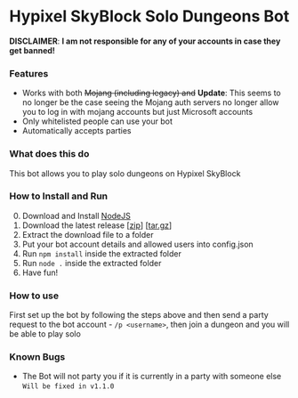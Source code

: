 # Hypixel SkyBlock Solo Dungeons Bot

__**DISCLAIMER**__: __I am not responsible for any of your accounts in case they get banned!__

### Features

- Works with both ~~Mojang (including legacy) and~~ **Update**: This seems to no longer be the case seeing the Mojang auth servers no longer allow you to log in with mojang accounts but just Microsoft accounts
- Only whitelisted people can use your bot
- Automatically accepts parties

### What does this do

This bot allows you to play solo dungeons on Hypixel SkyBlock

### How to Install and Run

0. Download and Install [NodeJS](https://nodejs.org/)
1. Download the latest release [[zip](https://github.com/McMelonTV/hypixel-skyblock-solo-dungeons-bot/releases/latest/download/dungeonbot.zip)] [[tar.gz](https://github.com/McMelonTV/hypixel-skyblock-solo-dungeons-bot/releases/latest/download/dungeonbot.tar.gz)]
2. Extract the download file to a folder
3. Put your bot account details and allowed users into config.json
4. Run ```npm install``` inside the extracted folder
5. Run ```node .``` inside the extracted folder
6. Have fun!

### How to use

First set up the bot by following the steps above and then send a party request to the bot account - `/p <username>`, then join a dungeon and you will be able to play solo

### Known Bugs

- The Bot will not party you if it is currently in a party with someone else `Will be fixed in v1.1.0`
